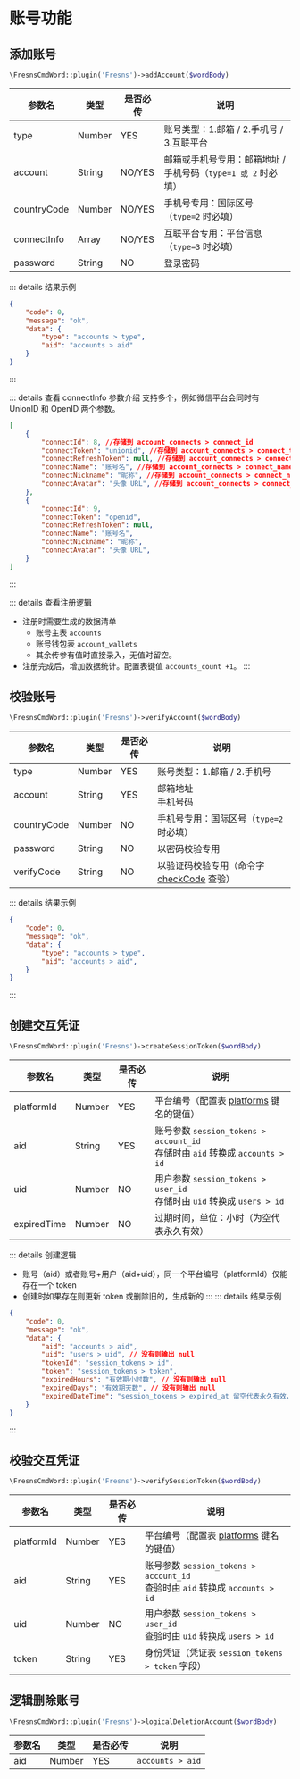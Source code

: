 # 账号功能

## 添加账号

```php
\FresnsCmdWord::plugin('Fresns')->addAccount($wordBody)
```
| 参数名 | 类型 | 是否必传 | 说明 |
| --- | --- | --- | --- |
| type | Number | YES | 账号类型：1.邮箱 / 2.手机号 / 3.互联平台 |
| account | String | NO/YES | 邮箱或手机号专用：邮箱地址 / 手机号码（`type=1 或 2` 时必填） |
| countryCode | Number | NO/YES | 手机号专用：国际区号（`type=2` 时必填） |
| connectInfo | Array | NO/YES | 互联平台专用：平台信息（`type=3` 时必填） |
| password | String | NO | 登录密码 |

::: details 结果示例
```json
{
    "code": 0,
    "message": "ok",
    "data": {
        "type": "accounts > type",
        "aid": "accounts > aid"
    }
}
```
:::

::: details 查看 connectInfo 参数介绍
支持多个，例如微信平台会同时有 UnionID 和 OpenID 两个参数。
```json
[
    {
        "connectId": 8, //存储到 account_connects > connect_id
        "connectToken": "unionid", //存储到 account_connects > connect_token
        "connectRefreshToken": null, //存储到 account_connects > connect_refresh_token
        "connectName": "账号名", //存储到 account_connects > connect_name
        "connectNickname": "昵称", //存储到 account_connects > connect_nickname
        "connectAvatar": "头像 URL", //存储到 account_connects > connect_avatar
    },
    {
        "connectId": 9,
        "connectToken": "openid",
        "connectRefreshToken": null,
        "connectName": "账号名",
        "connectNickname": "昵称",
        "connectAvatar": "头像 URL",
    }
]
```
:::

::: details 查看注册逻辑
- 注册时需要生成的数据清单
    - 账号主表 `accounts`
    - 账号钱包表 `account_wallets`
    - 其余传参有值时直接录入，无值时留空。
- 注册完成后，增加数据统计。配置表键值 `accounts_count +1`。
:::

## 校验账号

```php
\FresnsCmdWord::plugin('Fresns')->verifyAccount($wordBody)
```
| 参数名 | 类型 | 是否必传 | 说明 |
| --- | --- | --- | --- |
| type | Number | YES | 账号类型：1.邮箱 / 2.手机号 |
| account | String | YES | 邮箱地址<br>手机号码 |
| countryCode | Number | NO | 手机号专用：国际区号（`type=2` 时必填） |
| password | String | NO | 以密码校验专用 |
| verifyCode | String | NO | 以验证码校验专用（命令字 [checkCode](#校验验证码) 查验） |

::: details 结果示例
```json
{
    "code": 0,
    "message": "ok",
    "data": {
        "type": "accounts > type",
        "aid": "accounts > aid",
    }
}
```
:::

## 创建交互凭证

```php
\FresnsCmdWord::plugin('Fresns')->createSessionToken($wordBody)
```
| 参数名 | 类型 | 是否必传 | 说明 |
| --- | --- | --- | --- |
| platformId | Number | YES | 平台编号（配置表 [platforms](../../database/dictionary/platforms.md) 键名的键值） |
| aid | String | YES | 账号参数 `session_tokens > account_id`<br>存储时由 `aid` 转换成 `accounts > id` |
| uid | Number | NO | 用户参数 `session_tokens > user_id`<br>存储时由 `uid` 转换成 `users > id` |
| expiredTime | Number | NO | 过期时间，单位：小时（为空代表永久有效） |

::: details 创建逻辑
- 账号（aid）或者账号+用户（aid+uid），同一个平台编号（platformId）仅能存在一个 token
- 创建时如果存在则更新 token 或删除旧的，生成新的
:::
::: details 结果示例
```json
{
    "code": 0,
    "message": "ok",
    "data": {
        "aid": "accounts > aid",
        "uid": "users > uid", // 没有则输出 null
        "tokenId": "session_tokens > id",
        "token": "session_tokens > token",
        "expiredHours": "有效期小时数", // 没有则输出 null
        "expiredDays": "有效期天数", // 没有则输出 null
        "expiredDateTime": "session_tokens > expired_at 留空代表永久有效，格式为 Y-m-d H:i:s", // 没有则输出 null
    }
}
```
:::

## 校验交互凭证

```php
\FresnsCmdWord::plugin('Fresns')->verifySessionToken($wordBody)
```
| 参数名 | 类型 | 是否必传 | 说明 |
| --- | --- | --- | --- |
| platformId | Number | YES | 平台编号（配置表 [platforms](../../database/dictionary/platforms.md) 键名的键值） |
| aid | String | YES | 账号参数 `session_tokens > account_id`<br>查验时由 `aid` 转换成 `accounts > id` |
| uid | Number | NO | 用户参数 `session_tokens > user_id`<br>查验时由 `uid` 转换成 `users > id` |
| token | String | YES | 身份凭证（凭证表 `session_tokens > token` 字段） |

## 逻辑删除账号

```php
\FresnsCmdWord::plugin('Fresns')->logicalDeletionAccount($wordBody)
```
| 参数名 | 类型 | 是否必传 | 说明 |
| --- | --- | --- | --- |
| aid | Number | YES | `accounts > aid` |
